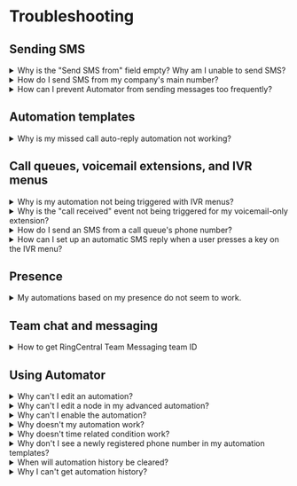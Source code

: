 # Troubleshooting

## Sending SMS

<details id="noSMS" markdown>
  <summary>Why is the "Send SMS from" field empty? Why am I unable to send SMS?</summary>

  There are a couple reasons why a user in Automator might not have SMS fully enabled for their account or extension. Check to see which of these two issues may be affecting you and take the appropriate action.

  **You do not have a phone/device or phone number assigned to you**

  All SMS messages must be sent from a phone number you have rights to. For most, this is a phone number that has been assigned to them. You can verify that you have a number via our Admin Console. Follow these steps.

  1. Log into the [Admin Console](https://service.ringcentral.com/)
  2. Click the "Settings" tab.
  3. Expand the "Phones & Numbers" section.
  4. Check for one of the following:
      - There is a "Primary Number" assigned to you.
      - Under the "Numbers" tab, make sure a number is assigned to you.

  If you do not have a number assigned to you, contact your account administrator to have one assigned to you.

  ![phone numbers](./img/phone-numbers.png)

  **SMS feature is not enabled for your number/extension**

  If you have a phone number, that phone number needs to be enabled for SMS. This check is best done via a RingCentral API, but in almost all circumstances a number is not enabled for SMS because your organization has not successfully completed a TCR registration. This is a step required by all carriers to help combat fraud and comply with industry regulations.

  To resolve this problem, please register your company and how you are using SMS via the [Admin Console](https://service.ringcentral.com/).
</details>

<details id="mainNumber" markdown>
  <summary>How do I send SMS from my company's main number?</summary>

  In order to send an SMS from your company's main number, the person logged into Automator must be designated the Operator for their account. This is done in the RingCentral Admin Console. Follow these steps.

  1. Log into the [Admin Console](https://service.ringcentral.com/).
  2. Click the "Phone System" tab.
  3. Click "General Settings" under "Auto-Receptionist."
  4. Expand the "Call handling", then click "Settings" tab
  5. Scroll down to "Call / Fax / SMS Recipients" and select your extension as the "Operator Extension." It is extension 101 by default.

  ![operator extension](./img/operator-extension.png)

  Once you know the extension associated with your main company number or Operator, an administrator can load that extension into Automator. They can then build and design workflows on behalf of the Operator. To enable these workflows, the Operator will need to login or accept their Automator invite.
</details>

<details markdown>
  <summary>How can I prevent Automator from sending messages too frequently?</summary>

  Automator allows you to set limitations on the frequency of automation running. To prevent excessive messaging, please refer to the user guide for instructions on how to configure these limitations.
</details>

## Automation templates

<details markdown>
  <summary>Why is my missed call auto-reply automation not working?</summary>

  There are a few reasons why your missed call auto-reply automation may not be working. 

  First, if a call goes to voicemail, it will not trigger the missed call event in Automator. To enable auto-reply for calls that go to voicemail, you need to add voicemail auto-reply automation separately.

  Second, for calls from a call queue, the missed event is triggered at the call queue extension, not the call queue member. To set up missed call automation for call queue extensions, please refer to the admin guide for detailed instructions.

  It's important to note that Automator's events are currently based on the extension/user level. This means that if a call is redirected to an IVR menu and disconnected before reaching an extension, the event will not be fired for the extension's automations. Unfortunately, missed called event at IVR menus is not supported at this time. For now, user can create a advanced automation for IvrMenu with call ended trigger and call end reason is "CallerDropped" to run automation when user end call before pressing any key to be redirected.
</details>

## Call queues, voicemail extensions, and IVR menus

<details markdown>
  <summary>Why is my automation not being triggered with IVR menus?</summary>

  Currently, Automator only support call received and call ended trigger for IVR menu extension. Please refer to IVR section in admin guide for details.
</details>

<details markdown>
  <summary>Why is the "call received" event not being triggered for my voicemail-only extension?</summary>

  We have new release to support call received event for voicemail-only extension. But it requires user to disable and enable the automation onc to get event.
</details>

<details markdown>
  <summary>How do I send an SMS from a call queue's phone number?</summary>

  Sending an SMS on behalf of a call queue is not currently supported. If you need to send SMS messages from a call queue's direct number (or "DL"), you must create the call queue without having a call queue manager. The call queue must be set with unique email address and password and to send SMS from that call queue number, the app must be authenticated using the call queue's login credentials.
</details>

<details markdown>
  <summary>How can I set up an automatic SMS reply when a user presses a key on the IVR menu?</summary>

  To achieve this, begin by crafting an empty IVR menu within the RingCentral admin portal. Following this, modify your current IVR menu to redirect users to the newly established IVR menu when they press the designated key. Proceed by generating an advanced automation in Automator, utilizing the trigger "Call received," and configuring the action "send SMS" for the extension connected to the empty IVR menu. This seamless integration will enable the desired automatic SMS response when a key is pressed on the IVR menu.
</details>

## Presence

<details markdown>
  <summary>My automations based on my presence do not seem to work.</summary>

  Some may observe that Automator assumes one is "Available" even after one changes their presence in the RingCentral mobile or desktop app. This is especially true when you set your status to "Invisible." 

  The reason for this discrepency lies in the fact that their are two types of presence within RingCentral's ecosystem: one presence is tied to telephony and the other is tied to team messaging. Automator only is able to respond to one's telephony presence, which is determined by one being on the phone or not. Other presence may be related to your team messaging presence which Automator does not currently have access to and is unable to build rules around. 
</details>

## Team chat and messaging

<details markdown>
  <summary>How to get RingCentral Team Messaging team ID</summary>

  You can use "Copy team URL" feature in RingCentral Team Messaging, then you can get conversation id in the URL.
  
  ![Copy Team URL](./img/copy-team-url.png){ style="max-width: 50%" }
</details>

## Using Automator

<details markdown>
  <summary>Why can't I edit an automation?</summary>

  You can't edit an automation if it is enabled. Please disable the automation first, and then proceed to edit it.
</details>

<details markdown>
  <summary>Why can't I edit a node in my advanced automation?</summary>

  You can't edit any node of automation if the node has any children. You can delete sub nodes then edit the node.
</details>

<details markdown>
  <summary>Why can't I enable the automation?</summary>

  You can't enable the automation if there are blank or incomplete nodes in the automation, or if the automation lacks an action node. 
</details>

<details markdown>
  <summary>Why doesn't my automation work?</summary>

  Please check the automation status firstly. If the automation is NOT enabled, it won't work. If the automation is enabled, please check logs of the automation. And check if trigger filters and conditions are set correctly. Most issues are caused by wrong conditions. And please check history details in History page.
</details>

<details markdown>
  <summary>Why doesn't time related condition work?</summary>

  The app uses timezone that user set in RingCentral service portal. Be sure you have set right timezone in [RingCentral service portal](https://service.ringcentral.com/application/settings/settings/extensionInfo/settingsAndPermissions).

  After timezone updated, please re-enable the automation to make timezone synced to this app.
</details>

<details markdown>
  <summary>Why don't I see a newly registered phone number in my automation templates?</summary>

  Automator caches input options in the browser's local storage. You can logout and log back in to refresh the cache.
</details>

<details markdown>
  <summary>When will automation history be cleared?</summary>

  Automation history is automatically cleared after 7 days.
</details>

<details markdown>
  <summary>Why I can't get automation history?</summary>

  The app only creates automation history when there are any actions run in the automation. Please check if there are any issue at trigger filters or condition node to prevent action running.
</details>
